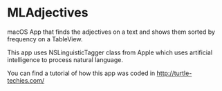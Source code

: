 # MLAdjectives

macOS App that finds the adjectives on a text and shows them sorted by frequency on a TableView.

This app uses NSLinguisticTagger class from Apple which uses artificial intelligence to process natural language.

You can find a tutorial of how this app was coded in  http://turtle-techies.com/
